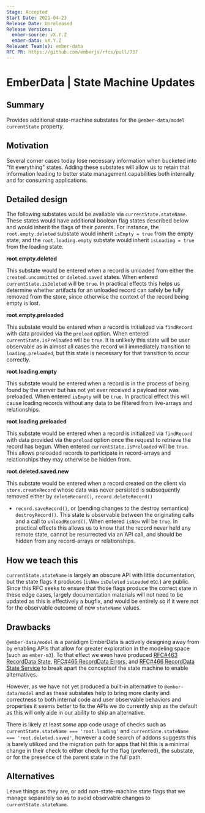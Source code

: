 ```yaml
---
Stage: Accepted
Start Date: 2021-04-23
Release Date: Unreleased
Release Versions:
  ember-source: vX.Y.Z
  ember-data: vX.Y.Z
Relevant Team(s): ember-data
RFC PR: https://github.com/emberjs/rfcs/pull/737
---
```


# EmberData | State Machine Updates

## Summary

Provides additional state-machine substates for the `@ember-data/model` `currentState` property.

## Motivation

Several corner cases today lose necessary information when bucketed into "fit everything" states.
Adding these substates will allow us to retain that information leading to better state management
capabilities both internally and for consuming applications.

## Detailed design

The following substates would be available via `currentState.stateName`. These states would
have additional boolean flag states described below and would inherit the flags of their
parents. For instance, the `root.empty.deleted` substate would inherit `isEmpty = true` from the
empty state, and the `root.loading.empty` substate would inherit `isLoading = true` from the loading 
state. 

**root.empty.deleted**

This substate would be entered when a record is unloaded from either the `created.uncommitted` 
or `deleted.saved` states. When entered `currentState.isDeleted` will be `true`. In practical
effects this helps us determine whether artifacts for an unloaded record can safely be fully
removed from the store, since otherwise the context of the record being empty is lost.

**root.empty.preloaded**

This substate would be entered when a record is initialized via `findRecord` with data provided
via the `preload` option. When entered `currentState.isPreloaded` will be `true`. It is unlikely
this state will be user observable as in almost all cases the record will immediately transition
to `loading.preloaded`, but this state is necessary for that transition to occur correctly. 

**root.loading.empty**

This substate would be entered when a record is in the process of being found by the server but
has not yet ever received a payload nor was preloaded. When entered `isEmpty` will be `true`. In
practical effect this will cause loading records without any data to be filtered from live-arrays
and relationships.

**root.loading.preloaded**

This substate would be entered when a record is initialized via `findRecord` with data provided
via the `preload` option once the request to retrieve the record has begun. When entered 
`currentState.isPreloaded` will be `true`. This allows preloaded records to participate in
record-arrays and relationships they may otherwise be hidden from.

**root.deleted.saved.new**

This substate would be entered when a record created on the client via `store.createRecord` whose
data was never persisted is subsequently removed either by `deleteRecord()`, `record.deleteRecord()`
+ `record.saveRecord()`, or (pending changes to the destroy semantics) `destroyRecord()`. This
state is observable between the originating calls and a call to `unloadRecord()`. When entered 
`isNew` will be `true`. In practical effects this allows us to know that the record never held any
remote state, cannot be resurrected via an API call, and should be hidden from any record-arrays or
relationships.

## How we teach this

`currentState.stateName` is largely an obscure API with little documentation, but the state flags
it produces (`isNew` `isDeleted` `isLoaded` etc.) are public. Since this RFC seeks to ensure that
those flags produce the correct state in these edge cases, largely documentation materials will not
need to be updated as this is effectively a bugfix, and would be entirely so if it were not for the 
observable outcome of new `stateName` values.

## Drawbacks

`@ember-data/model` is a paradigm EmberData is actively designing away from by enabling APIs that
allow for greater exploration in the modeling space (such as `ember-m3`). To that effect we even
have produced [RFC#463 RecordData State](https://emberjs.github.io/rfcs/0463-record-data-state.html),
[RFC#465 RecordData Errors](https://emberjs.github.io/rfcs/0465-record-data-errors.html), and
[RFC#466 RecordData State Service](https://emberjs.github.io/rfcs/0466-request-state-service.html) to 
break apart the conceptsof the state machine to enable alternatives.

However, as we have not yet produced a built-in alternative to `@ember-data/model` and as these substates
help to bring more clarity and correctness to both internal code and user observable behaviors and 
properties it seems better to fix the APIs we do currently ship as the default as this will only aide in
our ability to ship an alternative.

There is likely at least *some* app code usage of checks such as `currentState.stateName === 'root.loading'` and `currentSate.stateName === 'root.deleted.saved'`, however a code search of addons suggests
this is barely utilized and the migration path for apps that hit this is a minimal change in their check
to either check for the flag (preferred), the substate, or for the presence of the parent state in the full path.

## Alternatives

Leave things as they are, or add non-state-machine state flags that we manage separately so as to avoid
observable changes to `currentState.stateName`.
